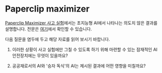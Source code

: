 # Paperclip maximizer

[Paperclip Maximizer 사고 실험](https://wiki.lesswrong.com/wiki/Paperclip_maximizer)에서는 초지능형 AI에서 나타나는 의도치 않은 결과를 설명합니다.
전문은 [여기](https://www.nickbostrom.com/ethics/ai.html)에서 확인할 수 있습니다.

다음 질문을 염두에 두고 해당 자료를 읽어 보시기 바랍니다.

1) 이러한 상황이 사고 실험에만 그칠 수 있도록 하기 위해 마련할 수 있는 잠재적인 AI 안전장치에는 무엇이 있을까요?

2) 공공재로서의 AI와 '승자 독식'의 AI는 제시된 결과에 어떤 영향을 미칠까요?
